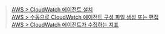 
> [AWS > CloudWatch 에이전트 설치](https://docs.aws.amazon.com/ko_kr/AmazonCloudWatch/latest/monitoring/install-CloudWatch-Agent-on-EC2-Instance.html) <br/>
> [AWS > 수동으로 CloudWatch 에이전트 구성 파일 생성 또는 편집](https://docs.aws.amazon.com/ko_kr/AmazonCloudWatch/latest/monitoring/CloudWatch-Agent-Configuration-File-Details.html) <br/>
> [AWS > CloudWatch 에이전트가 수집하는 지표](https://docs.aws.amazon.com/ko_kr/AmazonCloudWatch/latest/monitoring/metrics-collected-by-CloudWatch-agent.html) <br/>
